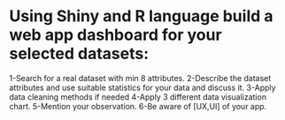 # Using Shiny and R language build a web app dashboard for your selected datasets: 
1-Search for a real dataset with min 8 attributes. 
2-Describe the dataset attributes and use suitable statistics for your data and discuss it. 
3-Apply data cleaning methods if needed 
4-Apply 3 different data visualization chart.
 5-Mention your observation. 
 6-Be aware of [UX,UI] of your app.